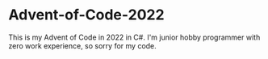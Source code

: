 # Advent-of-Code-2022
This is my Advent of Code in 2022 in C#.
I'm junior hobby programmer with zero work experience, so sorry for my code.
